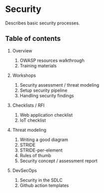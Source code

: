 # Security

Describes basic security processes.

## Table of contents

1. Overview

   1. OWASP resources walkthrough
   2. Training materials

2. Workshops

   1. Security assessment / threat modeling
   2. Setup security pipeline
   3. Handling security findings

3. Checklists / RFI

   1. Web application checklist
   2. IoT checklist

4. Threat modeling

   1. Writing a good diagram
   2. STRIDE
   3. STRIDE-per-element
   4. Rules of thumb
   5. Security concept / assessment report

5. DevSecOps

   1. Security in the SDLC
   2. Github action templates
